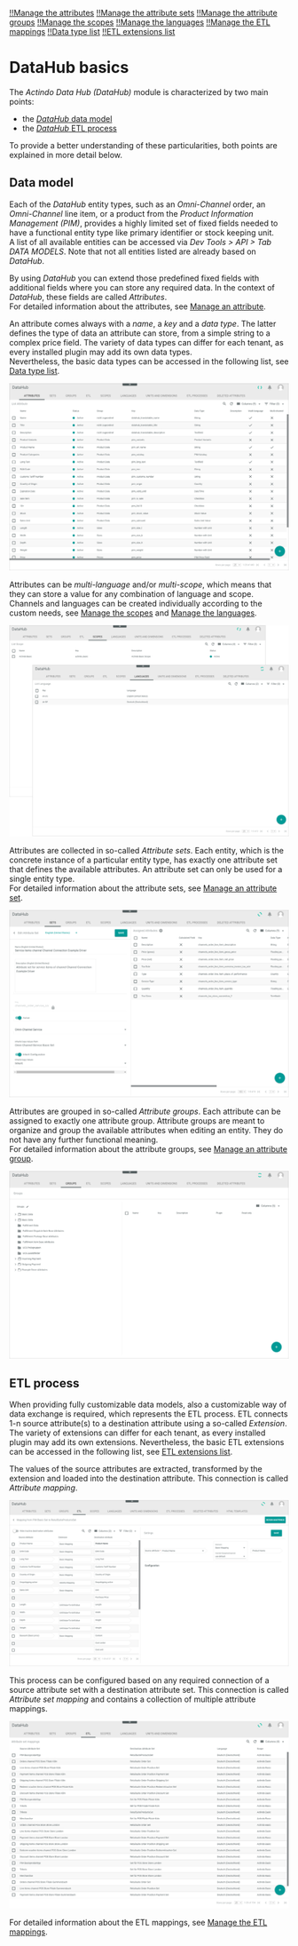 [!!Manage the attributes](../Integration/01_ManageAttributes.md)
[!!Manage the attribute sets](../Integration/02_ManageAttributeSets.md)
[!!Manage the attribute groups](../Integration/03_ManageAttributeGroups.md)
[!!Manage the scopes](../Integration/04_ManageScopes.md)
[!!Manage the languages](../Integration/05_ManageLanguages.md)
[!!Manage the ETL mappings](../Operation/01_ManageETLMappings.md)
[!!Data type list](../UserInterface/05_DataTypeList.md)
[!!ETL extensions list](../UserInterface/04_ETLExtensions.md)

# DataHub basics

The *Actindo Data Hub (DataHub)* module is characterized by two main points:
- the [*DataHub* data model](#data-model)
- the [*DataHub* ETL process](#etl-process)

To provide a better understanding of these particularities, both points are explained in more detail below.

## Data model

Each of the *DataHub* entity types, such as an *Omni-Channel* order, an *Omni-Channel* line item, or a product from the *Product Information Management (PIM)*, provides a highly limited set of fixed fields needed to have a functional entity type like primary identifier or stock keeping unit.   
A list of all available entities can be accessed via *Dev Tools > API > Tab DATA MODELS*. Note that not all entities listed are already based on *DataHub*.

[comment]: <> (Include link to Dev Tools when available)

By using *DataHub* you can extend those predefined fixed fields with additional fields where you can store any required data.
In the context of *DataHub*, these fields are called *Attributes*.     
For detailed information about the attributes, see [Manage an attribute](../Integration/01_ManageAttributes.md).

An attribute comes always with a *name*, a *key* and a *data type*. The latter defines the type of data an attribute can store, from a simple string to a complex price field.
The variety of data types can differ for each tenant, as every installed plugin may add its own data types.   
Nevertheless, the basic data types can be accessed in the following list, see [Data type list](../UserInterface/05_DataTypeList.md).

![Attributes](../../Assets/Screenshots/DataHub/Settings/Attributes/Attributes.png "[Attributes]")

Attributes can be *multi-language* and/or *multi-scope*, which means that they can store a value for any combination of language and scope.   
Channels and languages can be created individually according to the custom needs, see [Manage the scopes](../Integration/04_ManageScopes.md) and [Manage the languages](../Integration/05_ManageLanguages.md).

![Channels and languages](../../Assets/Screenshots/DataHub/Settings/ChannelLanguageList.png "[Channels and languages]")

Attributes are collected in so-called *Attribute sets*. Each entity, which is the concrete instance of a particular entity type, has exactly one attribute set that defines the available attributes.
An attribute set can only be used for a single entity type.   
For detailed information about the attribute sets, see [Manage an attribute set](../Integration/02_ManageAttributeSets.md).

![Attribute sets](../../Assets/Screenshots/DataHub/Settings/AttributeSets/EditAttributeSet.png "[Attribute sets]")

Attributes are grouped in so-called *Attribute groups*. Each attribute can be assigned to exactly one attribute group.
Attribute groups are meant to organize and group the available attributes when editing an entity. They do not have any further functional meaning.   
For detailed information about the attribute groups, see [Manage an attribute group](../Integration/03_ManageAttributeGroups.md).

![Attribute groups](../../Assets/Screenshots/DataHub/Settings/AttributeGroups/AttributeGroups.png "[Attribute groups]")


## ETL process

When providing fully customizable data models, also a customizable way of data exchange is required, which represents the ETL process.
ETL connects 1-n source attribute(s) to a destination attribute using a so-called *Extension*. The variety of extensions can differ for each tenant, as every installed plugin may add its own extensions.
Nevertheless, the basic ETL extensions can be accessed in the following list, see [ETL extensions list](../UserInterface/04_ETLExtensions.md).   

The values of the source attributes are extracted, transformed by the extension and loaded into the destination attribute. This connection is called *Attribute mapping*.

![Attribute mapping](../../Assets/Screenshots/DataHub/Settings/ETL/MappingSettings.png "[Attribute mapping]")

This process can be configured based on any required connection of a source attribute set with a destination attribute set. This connection is called *Attribute set mapping* and contains a collection of multiple attribute mappings.

![Attribute set mapping](../../Assets/Screenshots/DataHub/Settings/ETL/ETL.png "[Attribute set mapping]")

For detailed information about the ETL mappings, see [Manage the ETL mappings](../Operation/01_ManageETLMappings.md).
